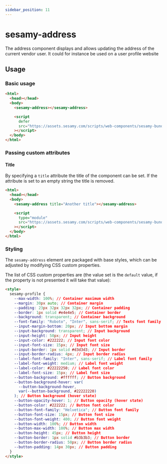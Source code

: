 ```yaml
---
sidebar_position: 11
---
```


# sesamy-address

The address component displays and allows updating the address of the current vendor user. It could for instance be used on a user profile website

## Usage

### Basic usage

```html
<html>
  <head></head>
  <body>
    <sesamy-address></sesamy-address>

    <script
      defer
      src="https://assets.sesamy.com/scripts/web-components/sesamy-bundle.min.js"
    ></script>
  </body>
</html>
```

### Passing custom attributes

#### Title

By specifying a `title` attribute the title of the component can be set. If the attribute is set to an empty string the title is removed.

```html
<html>
  <head></head>
  <body>
    <sesamy-address title="Another title"></sesamy-address>

    <script
      type="module"
      src="https://assets.sesamy.com/scripts/web-components/sesamy-bundle.min.js"
    ></script>
  </body>
</html>
```

### Styling

The `sesamy-address` element are packaged with base styles, which can be adjusted by modifying CSS custom properties.

The list of CSS custom properties are (the value set is the `default` value, if the property is not presented it will take that value):

```html
<style>
  sesamy-profile {
    --max-width: 100%; // Container maximum width
    --margin: 30px auto; // Container margin
    --padding: 23px 32px 32px 32px; // Container padding
    --border: 1px solid #e4e4e5; // Container border
    --background: transparent; // Container background
    --font-family: "Roboto", "Inter", sans-serif; // Texts font family
    --input-margin-bottom: 20px; // Input bottom margin
    --input-background: transparent; // Input background
    --input-height: 50px; // Input height
    --input-color: #222222; // Input font color
    --input-font-size: 15px; // Input font size
    --input-border: 1px solid #d3d3d3; // Input border
    --input-border-radius: 4px; // Input border radius
    --label-font-family: "Inter", sans-serif; // Label font family
    --label-font-weight: medium; // Label font weight
    --label-color: #22222250; // Label font color
    --label-font-size: 15px; // Label font size
    --button-background: #ffffff; // Button background
    --button-background-hover: var(
      --button-background-hover,
      var(--button-background, #22222220)
    ); // Button background (hover state)
    --button-opacity-hover: 1; // Button opacity (hover state)
    --button-color: #222222; // Button font color
    --button-font-family: "Helvetica"; // Button font family
    --button-font-size: 15px; // Button font size
    --button-font-weight: 400; // Button font weight
    --button-width: 100%; // Button width
    --button-max-width: 100%; // Button max width
    --button-height: 45px; // Button height
    --button-border: 1px solid #b3b3b3; // Button border
    --button-border-radius: 50px; // Button border radius
    --button-padding: 14px 30px; // Button padding
  }
</style>
```

